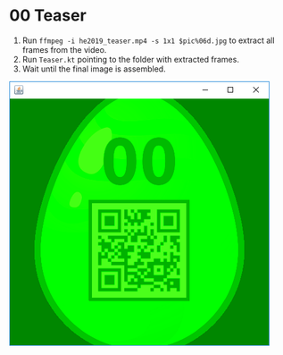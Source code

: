 # 00 Teaser
1) Run `ffmpeg -i he2019_teaser.mp4 -s 1x1 $pic%06d.jpg` to extract all frames from the video.
2) Run `Teaser.kt` pointing to the folder with extracted frames.
3) Wait until the final image is assembled.

![Teaser solution](Solution.png)